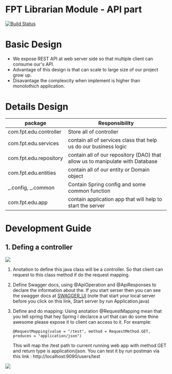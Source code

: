 # FPT Librarian Module - API part

[![Build Status](https://travis-ci.org/joemccann/dillinger.svg?branch=master)](https://travis-ci.org/joemccann/dillinger)

# Basic Design

- We expose REST API at web server side so that multiple client can consume our's API.
- Advantage of this design is that can scale to large size of our project grow up.
- Disavantage the complexcity when implement is higher than monolothich application.

# Details Design

| package                | Responsibility                                                                |
| ---------------------- | ----------------------------------------------------------------------------- |
| com.fpt.edu.controller | Store all of controller                                                       |
| com.fpt.edu.services   | contain all of services class that help us do our business logic              |
| com.fpt.edu.repository | contain all of our repository (DAO) that allow us to manipulate with Database |
| com.fpt.edu.entities   | contain all of our entity or Domain object                                    |
| _.config, _.common     | Contain Spring config and some common function                                |
| com.fpt.edu.app        | contain application app that will help to start the server                    |

# Development Guide

## 1. Defing a controller

![](https://i.ibb.co/yFLxJts/contrroller.png)

1. Anotation to define this java class will be a controller. So that client can request to this class method if do the request mapping.
2. Define Swagger docs, using @ApiOperation and @ApiResponses to declare the information about the. If you start serser then you can see the swagger docs at [SWAGGER_UI](http://localhost:8080/swagger-ui.html) (note that start your local server before you click on this link, Start server by run Application.java)
3. Define and do mapping: Using anotation @RequestMapping mean that you tell spring that hey Spring I declarce a url that can do some thine awesome please expose it to client can access to it. For example:

   ```
   @RequestMapping(value = "/test", method = RequestMethod.GET, produces = "application/json")
   ```

   This will map the /test path to current running web app with method GET and return type is application/json. You can test it by run postman via this link : http://localhost:9090/users/test

![](https://i.ibb.co/9qwJ9YS/postman-test.png)
